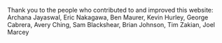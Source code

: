 Thank you to the people who contributed to and improved this website:
Archana Jayaswal, Eric Nakagawa, Ben Maurer, Kevin Hurley, George Cabrera, Avery Ching, Sam Blackshear, Brian Johnson, Tim Zakian, Joel Marcey
